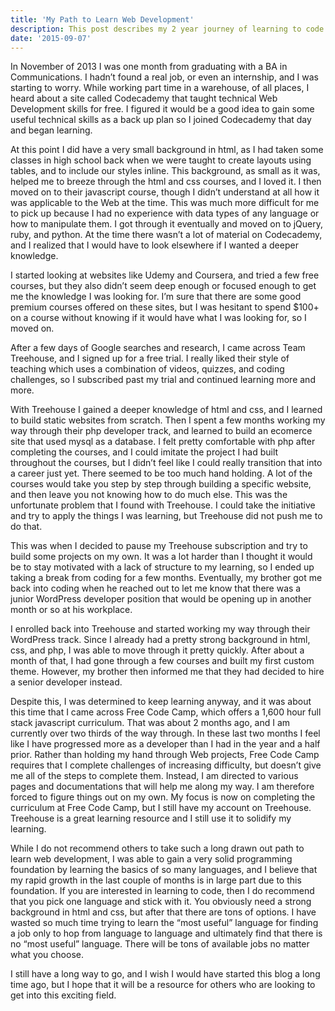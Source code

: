 ```yaml
---
title: 'My Path to Learn Web Development'
description: This post describes my 2 year journey of learning to code
date: '2015-09-07'
---
```


In November of 2013 I was one month from graduating with a BA in Communications. I hadn’t found a real job, or even an internship, and I was starting to worry. While working part time in a warehouse, of all places, I heard about a site called Codecademy that taught technical Web Development skills for free. I figured it would be a good idea to gain some useful technical skills as a back up plan so I joined Codecademy that day and began learning.

At this point I did have a very small background in html, as I had taken some classes in high school back when we were taught to create layouts using tables, and to include our styles inline. This background, as small as it was, helped me to breeze through the html and css courses, and I loved it. I then moved on to their javascript course, though I didn’t understand at all how it was applicable to the Web at the time. This was much more difficult for me to pick up because I had no experience with data types of any language or how to manipulate them. I got through it eventually and moved on to jQuery, ruby, and python. At the time there wasn’t a lot of material on Codecademy, and I realized that I would have to look elsewhere if I wanted a deeper knowledge.

I started looking at websites like Udemy and Coursera, and tried a few free courses, but they also didn’t seem deep enough or focused enough to get me the knowledge I was looking for. I’m sure that there are some good premium courses offered on these sites, but I was hesitant to spend \$100+ on a course without knowing if it would have what I was looking for, so I moved on.

After a few days of Google searches and research, I came across Team Treehouse, and I signed up for a free trial. I really liked their style of teaching which uses a combination of videos, quizzes, and coding challenges, so I subscribed past my trial and continued learning more and more.

With Treehouse I gained a deeper knowledge of html and css, and I learned to build static websites from scratch. Then I spent a few months working my way through their php developer track, and learned to build an ecomerce site that used mysql as a database. I felt pretty comfortable with php after completing the courses, and I could imitate the project I had built throughout the courses, but I didn’t feel like I could really transition that into a career just yet. There seemed to be too much hand holding. A lot of the courses would take you step by step through building a specific website, and then leave you not knowing how to do much else. This was the unfortunate problem that I found with Treehouse. I could take the initiative and try to apply the things I was learning, but Treehouse did not push me to do that.

This was when I decided to pause my Treehouse subscription and try to build some projects on my own. It was a lot harder than I thought it would be to stay motivated with a lack of structure to my learning, so I ended up taking a break from coding for a few months. Eventually, my brother got me back into coding when he reached out to let me know that there was a junior WordPress developer position that would be opening up in another month or so at his workplace.

I enrolled back into Treehouse and started working my way through their WordPress track. Since I already had a pretty strong background in html, css, and php, I was able to move through it pretty quickly. After about a month of that, I had gone through a few courses and built my first custom theme. However, my brother then informed me that they had decided to hire a senior developer instead.

Despite this, I was determined to keep learning anyway, and it was about this time that I came across Free Code Camp, which offers a 1,600 hour full stack javascript curriculum. That was about 2 months ago, and I am currently over two thirds of the way through. In these last two months I feel like I have progressed more as a developer than I had in the year and a half prior. Rather than holding my hand through Web projects, Free Code Camp requires that I complete challenges of increasing difficulty, but doesn’t give me all of the steps to complete them. Instead, I am directed to various pages and documentations that will help me along my way. I am therefore forced to figure things out on my own. My focus is now on completing the curriculum at Free Code Camp, but I still have my account on Treehouse. Treehouse is a great learning resource and I still use it to solidify my learning.

While I do not recommend others to take such a long drawn out path to learn web development, I was able to gain a very solid programming foundation by learning the basics of so many languages, and I believe that my rapid growth in the last couple of months is in large part due to this foundation. If you are interested in learning to code, then I do recommend that you pick one language and stick with it. You obviously need a strong background in html and css, but after that there are tons of options. I have wasted so much time trying to learn the “most useful” language for finding a job only to hop from language to language and ultimately find that there is no “most useful” language. There will be tons of available jobs no matter what you choose.

I still have a long way to go, and I wish I would have started this blog a long time ago, but I hope that it will be a resource for others who are looking to get into this exciting field.
